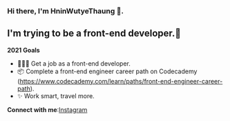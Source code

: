 ### Hi there, I'm HninWutyeThaung 👋.
## I'm trying to be a front-end developer.💛
**2021 Goals**
- 👩🏻‍💻 Get a job as a front-end developer.
- 📦 Complete a front-end engineer career path on Codecademy<br>(https://www.codecademy.com/learn/paths/front-end-engineer-career-path).
- ✨ Work smart, travel more.

**Connect with me**:[Instagram](https://www.instagram.com/hninwutye.thaung.3/)

<!---
HninSe/HninSe is a ✨ special ✨ repository because its `README.md` (this file) appears on your GitHub profile.
You can click the Preview link to take a look at your changes.
--->
